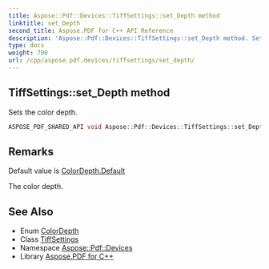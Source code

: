 ```yaml
---
title: Aspose::Pdf::Devices::TiffSettings::set_Depth method
linktitle: set_Depth
second_title: Aspose.PDF for C++ API Reference
description: 'Aspose::Pdf::Devices::TiffSettings::set_Depth method. Sets the color depth in C++.'
type: docs
weight: 700
url: /cpp/aspose.pdf.devices/tiffsettings/set_depth/
---
```

## TiffSettings::set_Depth method


Sets the color depth.

```cpp
ASPOSE_PDF_SHARED_API void Aspose::Pdf::Devices::TiffSettings::set_Depth(ColorDepth value)
```

## Remarks


Default value is [ColorDepth.Default](../../colordepth/)

The color depth.
## See Also

* Enum [ColorDepth](../../colordepth/)
* Class [TiffSettings](../)
* Namespace [Aspose::Pdf::Devices](../../)
* Library [Aspose.PDF for C++](../../../)
